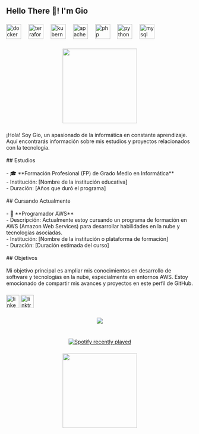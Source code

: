 <h2 align="left">Hello There 👋! I'm Gio</h2>

###

<div align="left">
  <img src="https://cdn.jsdelivr.net/gh/devicons/devicon/icons/docker/docker-original.svg" height="40" alt="docker logo"  />
  <img width="12" />
  <img src="https://cdn.jsdelivr.net/gh/devicons/devicon/icons/terraform/terraform-original.svg" height="40" alt="terraform logo"  />
  <img width="12" />
  <img src="https://cdn.jsdelivr.net/gh/devicons/devicon/icons/kubernetes/kubernetes-plain.svg" height="40" alt="kubernetes logo"  />
  <img width="12" />
  <img src="https://cdn.jsdelivr.net/gh/devicons/devicon/icons/apache/apache-original.svg" height="40" alt="apache logo"  />
  <img width="12" />
  <img src="https://cdn.jsdelivr.net/gh/devicons/devicon/icons/php/php-original.svg" height="40" alt="php logo"  />
  <img width="12" />
  <img src="https://cdn.jsdelivr.net/gh/devicons/devicon/icons/python/python-original.svg" height="40" alt="python logo"  />
  <img width="12" />
  <img src="https://cdn.jsdelivr.net/gh/devicons/devicon/icons/mysql/mysql-original.svg" height="40" alt="mysql logo"  />
</div>

###

<div align="center">
  <img height="200" src="https://media.giphy.com/media/v1.Y2lkPTc5MGI3NjExNWg5YWw1cHRqaTB5ajgzc3ZoNWIzczE0MG00d2F0Ymxib2V0aGk2OCZlcD12MV9pbnRlcm5hbF9naWZfYnlfaWQmY3Q9Zw/yPRo73ILrGjny/giphy-downsized-large.gif"  />
</div>

###

<p align="left">¡Hola! Soy Gio, un apasionado de la informática en constante aprendizaje. Aquí encontrarás información sobre mis estudios y proyectos relacionados con la tecnología.<br><br>## Estudios<br><br>- 🎓 **Formación Profesional (FP) de Grado Medio en Informática**<br>  - Institución: [Nombre de la institución educativa]<br>  - Duración: [Años que duró el programa]<br><br>## Cursando Actualmente<br><br>- 🌱 **Programador AWS**<br>  - Descripción: Actualmente estoy cursando un programa de formación en AWS (Amazon Web Services) para desarrollar habilidades en la nube y tecnologías asociadas.<br>  - Institución: [Nombre de la institución o plataforma de formación]<br>  - Duración: [Duración estimada del curso]<br><br>## Objetivos<br><br>Mi objetivo principal es ampliar mis conocimientos en desarrollo de software y tecnologías en la nube, especialmente en entornos AWS. Estoy emocionado de compartir mis avances y proyectos en este perfil de GitHub.</p>

###

<div align="left">
  <img src="https://img.shields.io/static/v1?message=LinkedIn&logo=linkedin&label=&color=0077B5&logoColor=white&labelColor=&style=for-the-badge" height="35" alt="linkedin logo"  />
  <img src="https://img.shields.io/static/v1?message=Linktree&logo=linktree&label=&color=1de9b6&logoColor=white&labelColor=&style=for-the-badge" height="35" alt="linktree logo"  />
</div>

###

<div align="center">
  <img src="https://profile-counter.glitch.me/jpiedramacas/count.svg?"  />
</div>

###

<br clear="both">

<div align="center">
  <a href="https://open.spotify.com/user/1148718917">
    <img src="https://spotify-recently-played-readme.vercel.app/api?user=1148718917&count=5&unique=false" alt="Spotify recently played"  />
  </a>
</div>

###

<div align="center">
  <img height="200" src="https://media.giphy.com/media/v1.Y2lkPTc5MGI3NjExeGx0eTZnODM5NGIxcTdqcjE1OXMzMWFvNXJsOTEzeHZoMnRmZ240cSZlcD12MV9pbnRlcm5hbF9naWZfYnlfaWQmY3Q9Zw/l41lQpaXZo7GGWD0k/giphy.gif"  />
</div>

###
